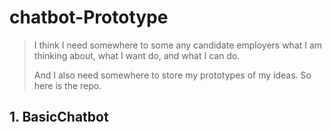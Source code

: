 # chatbot-Prototype

> I think I need somewhere to some any candidate employers what I am thinking about, what I want do, and what I can do. 
> 
> And I also need somewhere to store my prototypes of my ideas. So here is the repo.

## 1. BasicChatbot

